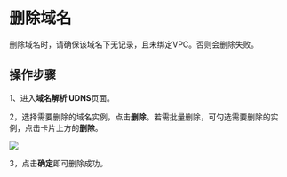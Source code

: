 # 删除域名

删除域名时，请确保该域名下无记录，且未绑定VPC。否则会删除失败。

## 操作步骤

1、进入**域名解析 UDNS**页面。

2，选择需要删除的域名实例，点击**删除**。若需批量删除，可勾选需要删除的实例，点击卡片上方的**删除**。

![](/images/deleteulb01.png)

3，点击**确定**即可删除成功。

